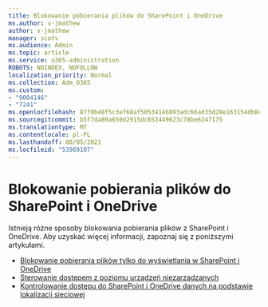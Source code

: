 ```yaml
---
title: Blokowanie pobierania plików do SharePoint i OneDrive
ms.author: v-jmathew
author: v-jmathew
manager: scotv
ms.audience: Admin
ms.topic: article
ms.service: o365-administration
ROBOTS: NOINDEX, NOFOLLOW
localization_priority: Normal
ms.collection: Adm_O365
ms.custom:
- "9004146"
- "7241"
ms.openlocfilehash: 87f0b48f5c3ef68af5053414b893adc66ad35d28e163154db8c3f2b3a52cf4a7
ms.sourcegitcommit: b5f7da89a650d2915dc652449623c78be6247175
ms.translationtype: MT
ms.contentlocale: pl-PL
ms.lasthandoff: 08/05/2021
ms.locfileid: "53969107"
---
```

# <a name="block-downloads-for-sharepoint-and-onedrive"></a>Blokowanie pobierania plików do SharePoint i OneDrive

Istnieją różne sposoby blokowania pobierania plików z SharePoint i OneDrive. Aby uzyskać więcej informacji, zapoznaj się z poniższymi artykułami.

- [Blokowanie pobierania plików tylko do wyświetlania w SharePoint i OneDrive](https://support.microsoft.com/office/block-downloads-for-view-only-files-in-sharepoint-and-onedrive-6051184b-62ac-4149-b874-13dcd40ef91e)
- [Sterowanie dostępem z poziomu urządzeń niezarządzanych](https://docs.microsoft.com/sharepoint/control-access-from-unmanaged-devices)
- [Kontrolowanie dostępu do SharePoint i OneDrive danych na podstawie lokalizacji sieciowej](https://docs.microsoft.com/sharepoint/control-access-based-on-network-location)
